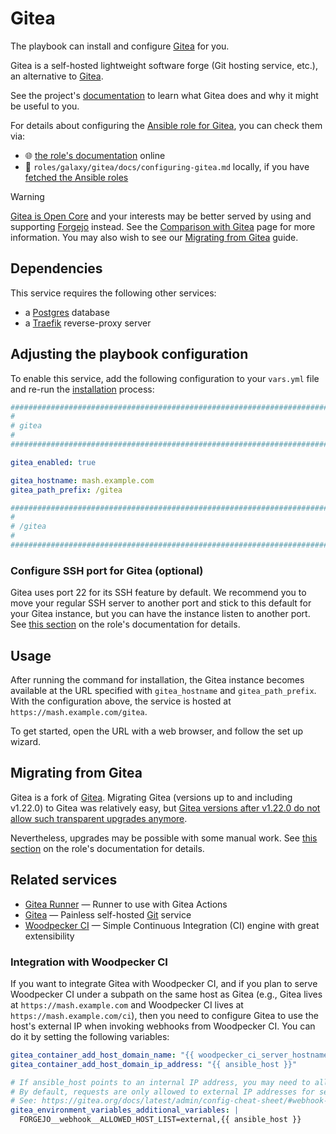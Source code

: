 <!--
SPDX-FileCopyrightText: 2020 - 2024 MDAD project contributors
SPDX-FileCopyrightText: 2020 - 2025 Slavi Pantaleev
SPDX-FileCopyrightText: 2020 Aaron Raimist
SPDX-FileCopyrightText: 2020 Chris van Dijk
SPDX-FileCopyrightText: 2020 Dominik Zajac
SPDX-FileCopyrightText: 2020 Mickaël Cornière
SPDX-FileCopyrightText: 2022 François Darveau
SPDX-FileCopyrightText: 2022 Julian Foad
SPDX-FileCopyrightText: 2022 Warren Bailey
SPDX-FileCopyrightText: 2023 Antonis Christofides
SPDX-FileCopyrightText: 2023 Felix Stupp
SPDX-FileCopyrightText: 2023 Julian-Samuel Gebühr
SPDX-FileCopyrightText: 2023 MASH project contributors
SPDX-FileCopyrightText: 2023 Pierre 'McFly' Marty
SPDX-FileCopyrightText: 2024 - 2025 Suguru Hirahara
SPDX-FileCopyrightText: 2024 Sergio Durigan Junior

SPDX-License-Identifier: AGPL-3.0-or-later
-->

# Gitea

The playbook can install and configure [Gitea](https://gitea.org) for you.

Gitea is a self-hosted lightweight software forge (Git hosting service, etc.), an alternative to [Gitea](https://gitea.io/).

See the project's [documentation](https://gitea.org/docs/latest/) to learn what Gitea does and why it might be useful to you.

For details about configuring the [Ansible role for Gitea](https://github.com/mother-of-all-self-hosting/ansible-role-gitea), you can check them via:
- 🌐 [the role's documentation](https://github.com/mother-of-all-self-hosting/ansible-role-gitea/blob/main/docs/configuring-gitea.md) online
- 📁 `roles/galaxy/gitea/docs/configuring-gitea.md` locally, if you have [fetched the Ansible roles](../installing.md)

> [!WARNING]
> [Gitea is Open Core](https://codeberg.org/forgejo/discussions/issues/102) and your interests may be better served by using and supporting [Forgejo](forgejo.md) instead. See the [Comparison with Gitea](https://forgejo.org/compare-to-gitea/) page for more information. You may also wish to see our [Migrating from Gitea](forgejo.md#migrating-from-gitea) guide.

## Dependencies

This service requires the following other services:

- a [Postgres](postgres.md) database
- a [Traefik](traefik.md) reverse-proxy server

## Adjusting the playbook configuration

To enable this service, add the following configuration to your `vars.yml` file and re-run the [installation](../installing.md) process:

```yaml
########################################################################
#                                                                      #
# gitea                                                                #
#                                                                      #
########################################################################

gitea_enabled: true

gitea_hostname: mash.example.com
gitea_path_prefix: /gitea

########################################################################
#                                                                      #
# /gitea                                                               #
#                                                                      #
########################################################################
```

### Configure SSH port for Gitea (optional)

Gitea uses port 22 for its SSH feature by default. We recommend you to move your regular SSH server to another port and stick to this default for your Gitea instance, but you can have the instance listen to another port. See [this section](https://github.com/mother-of-all-self-hosting/ansible-role-gitea/blob/main/docs/configuring-gitea.md#configure-ssh-port-for-gitea-optional) on the role's documentation for details.

## Usage

After running the command for installation, the Gitea instance becomes available at the URL specified with `gitea_hostname` and `gitea_path_prefix`. With the configuration above, the service is hosted at `https://mash.example.com/gitea`.

To get started, open the URL with a web browser, and follow the set up wizard.

## Migrating from Gitea

Gitea is a fork of [Gitea](gitea.md). Migrating Gitea (versions up to and including v1.22.0) to Gitea was relatively easy, but [Gitea versions after v1.22.0 do not allow such transparent upgrades anymore](https://gitea.org/2024-12-gitea-compatibility/).

Nevertheless, upgrades may be possible with some manual work. See [this section](https://github.com/mother-of-all-self-hosting/ansible-role-gitea/blob/main/docs/configuring-gitea.md#migrating-from-gitea) on the role's documentation for details.

## Related services

- [Gitea Runner](gitea-runner.md) — Runner to use with Gitea Actions
- [Gitea](gitea.md) — Painless self-hosted [Git](https://git-scm.com/) service
- [Woodpecker CI](woodpecker-ci.md) — Simple Continuous Integration (CI) engine with great extensibility

### Integration with Woodpecker CI

If you want to integrate Gitea with Woodpecker CI, and if you plan to serve Woodpecker CI under a subpath on the same host as Gitea (e.g., Gitea lives at `https://mash.example.com` and Woodpecker CI lives at `https://mash.example.com/ci`), then you need to configure Gitea to use the host's external IP when invoking webhooks from Woodpecker CI. You can do it by setting the following variables:

```yaml
gitea_container_add_host_domain_name: "{{ woodpecker_ci_server_hostname }}"
gitea_container_add_host_domain_ip_address: "{{ ansible_host }}"

# If ansible_host points to an internal IP address, you may need to allow Gitea to make requests to it.
# By default, requests are only allowed to external IP addresses for security reasons.
# See: https://gitea.org/docs/latest/admin/config-cheat-sheet/#webhook-webhook
gitea_environment_variables_additional_variables: |
  FORGEJO__webhook__ALLOWED_HOST_LIST=external,{{ ansible_host }}
```
